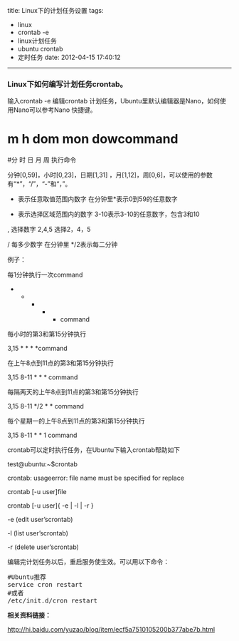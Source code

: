 title: Linux下的计划任务设置
tags:
  - linux
  - crontab -e
  - linux计划任务
  - ubuntu crontab
  - 定时任务
date: 2012-04-15 17:40:12
---

### Linux下如何编写计划任务crontab。

输入crontab -e 编辑crontab 计划任务，Ubuntu里默认编辑器是Nano，如何使用Nano可以参考Nano 快捷键。

# m h dom mon dowcommand

#分 时 日 月 周 执行命令

分钟[0,59]，小时[0,23]，日期[1,31] ，月[1,12]，周[0,6]，可以使用的参数有“*”，“/”，“-”和“，”。

* 表示任意取值范围内数字 在分钟里*表示0到59的任意数字

- 表示选择区域范围内的数字 3-10表示3-10的任意数字，包含3和10

, 选择数字 2,4,5 选择2，4，5

/ 每多少数字 在分钟里 */2表示每二分钟

例子：

<span id="more-701"></span>

每1分钟执行一次command

* * * * * command

每小时的第3和第15分钟执行

3,15 * * * *command

在上午8点到11点的第3和第15分钟执行

3,15 8-11 * * * command

每隔两天的上午8点到11点的第3和第15分钟执行

3,15 8-11 */2 * * command

每个星期一的上午8点到11点的第3和第15分钟执行

3,15 8-11 * * 1 command

crontab可以定时执行任务，在Ubuntu下输入crontab帮助如下

test@ubuntu:~$crontab

crontab: usageerror: file name must be specified for replace

crontab [-u user]file

crontab [-u user]{ -e | -l | -r }

-e (edit user&#8217;scrontab)

-l (list user&#8217;scrontab)

-r (delete user&#8217;scrontab)

编辑完计划任务以后，重启服务使生效。可以用以下命令：

<pre class="brush:shell">#Ubuntu推荐
service cron restart
#或者
/etc/init.d/cron restart</pre>

**相关资料链接：**

http://hi.baidu.com/yuzao/blog/item/ecf5a7510105200b377abe7b.html